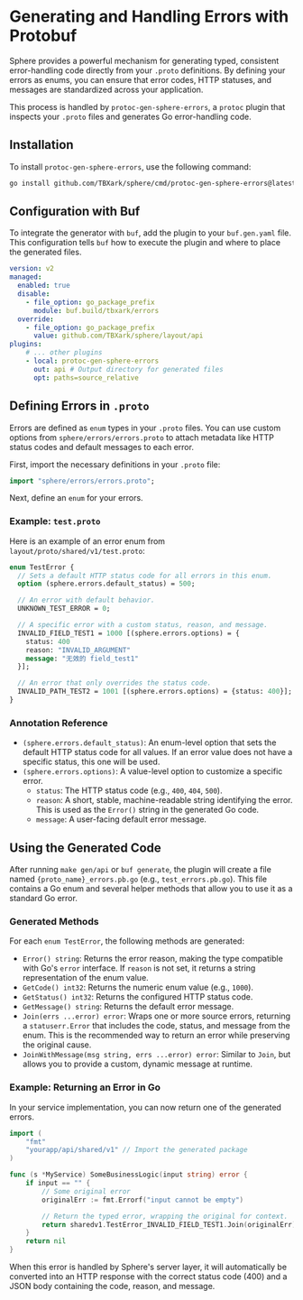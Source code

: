 # Generating and Handling Errors with Protobuf

Sphere provides a powerful mechanism for generating typed, consistent error-handling code directly from your `.proto` definitions. By defining your errors as enums, you can ensure that error codes, HTTP statuses, and messages are standardized across your application.

This process is handled by `protoc-gen-sphere-errors`, a `protoc` plugin that inspects your `.proto` files and generates Go error-handling code.

## Installation

To install `protoc-gen-sphere-errors`, use the following command:

```bash
go install github.com/TBXark/sphere/cmd/protoc-gen-sphere-errors@latest
```

## Configuration with Buf

To integrate the generator with `buf`, add the plugin to your `buf.gen.yaml` file. This configuration tells `buf` how to execute the plugin and where to place the generated files.

```yaml
version: v2
managed:
  enabled: true
  disable:
    - file_option: go_package_prefix
      module: buf.build/tbxark/errors
  override:
    - file_option: go_package_prefix
      value: github.com/TBXark/sphere/layout/api
plugins:
    # ... other plugins
    - local: protoc-gen-sphere-errors
      out: api # Output directory for generated files
      opt: paths=source_relative
```

## Defining Errors in `.proto`

Errors are defined as `enum` types in your `.proto` files. You can use custom options from `sphere/errors/errors.proto` to attach metadata like HTTP status codes and default messages to each error.

First, import the necessary definitions in your `.proto` file:

```protobuf
import "sphere/errors/errors.proto";
```

Next, define an `enum` for your errors.

### Example: `test.proto`

Here is an example of an error enum from `layout/proto/shared/v1/test.proto`:

```protobuf
enum TestError {
  // Sets a default HTTP status code for all errors in this enum.
  option (sphere.errors.default_status) = 500;

  // An error with default behavior.
  UNKNOWN_TEST_ERROR = 0;

  // A specific error with a custom status, reason, and message.
  INVALID_FIELD_TEST1 = 1000 [(sphere.errors.options) = {
    status: 400
    reason: "INVALID_ARGUMENT"
    message: "无效的 field_test1"
  }];

  // An error that only overrides the status code.
  INVALID_PATH_TEST2 = 1001 [(sphere.errors.options) = {status: 400}];
}
```

### Annotation Reference

*   `(sphere.errors.default_status)`: An enum-level option that sets the default HTTP status code for all values. If an error value does not have a specific status, this one will be used.
*   `(sphere.errors.options)`: A value-level option to customize a specific error.
    *   `status`: The HTTP status code (e.g., `400`, `404`, `500`).
    *   `reason`: A short, stable, machine-readable string identifying the error. This is used as the `Error()` string in the generated Go code.
    *   `message`: A user-facing default error message.

## Using the Generated Code

After running `make gen/api` or `buf generate`, the plugin will create a file named `{proto_name}_errors.pb.go` (e.g., `test_errors.pb.go`). This file contains a Go enum and several helper methods that allow you to use it as a standard Go error.

### Generated Methods

For each `enum TestError`, the following methods are generated:

*   `Error() string`: Returns the error reason, making the type compatible with Go's `error` interface. If `reason` is not set, it returns a string representation of the enum value.
*   `GetCode() int32`: Returns the numeric enum value (e.g., `1000`).
*   `GetStatus() int32`: Returns the configured HTTP status code.
*   `GetMessage() string`: Returns the default error message.
*   `Join(errs ...error) error`: Wraps one or more source errors, returning a `statuserr.Error` that includes the code, status, and message from the enum. This is the recommended way to return an error while preserving the original cause.
*   `JoinWithMessage(msg string, errs ...error) error`: Similar to `Join`, but allows you to provide a custom, dynamic message at runtime.

### Example: Returning an Error in Go

In your service implementation, you can now return one of the generated errors.

```go
import (
    "fmt"
    "yourapp/api/shared/v1" // Import the generated package
)

func (s *MyService) SomeBusinessLogic(input string) error {
    if input == "" {
        // Some original error
        originalErr := fmt.Errorf("input cannot be empty")

        // Return the typed error, wrapping the original for context.
        return sharedv1.TestError_INVALID_FIELD_TEST1.Join(originalErr)
    }
    return nil
}
```

When this error is handled by Sphere's server layer, it will automatically be converted into an HTTP response with the correct status code (400) and a JSON body containing the code, reason, and message.
